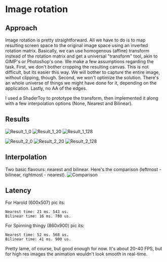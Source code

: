 # Image rotation

## Approach
Image rotation is pretty straightforward. All we have to do is to map resulting screen space to the original image space using
an inverted rotation matrix. Basically, we can use homogenous (affine) transform instead of the rotation matrix and get a
universal "transform" tool, akin to GIMP's or Photoshop's one.
We make a few assumptions regarding the task. First, we don't bother cropping the resulting canvas. This is not difficult, but
its easier this way. We will bother to capture the entire image, without clipping, though. Second, we won't optimize the solution.
There's an whole universe of things we might have done for it, depending on the application. Lastly, no AA of the edges.

I used a ShaderToy to prototype the transform, then implemented it along with a few interpolation options (None, Nearest and Bilinear).

## Results

![Result_1_0](resources/result_1_0.png)
![Result_1_20](resources/result_1_20.png)
![Result_1_128](resources/result_1_128.png)

![Result_2_0](resources/result_2_0.png)
![Result_2_20](resources/result_2_20.png)
![Result_2_128](resources/result_2_128.png)

## Interpolation

Two basic flavours: nearest and bilinear. Here's the comparison (leftmost - bilinear, rightmost - nearest).
![Comparison](resources/comparison.png)

## Latency
For Harold (600x507) pic its:
```
Nearest time: 21 ms. 543 us.
Bilinear time: 16 ms. 780 us.
```

For Spinning thingy (860x900) pic its:
```
Nearest time: 52 ms. 568 us.
Bilinear time: 41 ms. 900 us.
```

Pretty lame, of course, but good enough for now. It's about 20-40 FPS, but for high res images the animation wouldn't look smooth in real-time.
